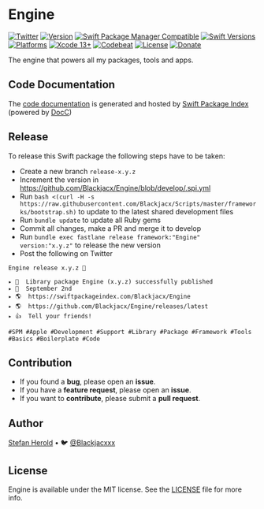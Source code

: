 # Engine

<!-- [![Test](https://github.com/Blackjacx/Engine/actions/workflows/test.yml/badge.svg)](https://github.com/Blackjacx/Engine/actions/workflows/test.yml) -->
[![Twitter](https://img.shields.io/twitter/follow/blackjacxxx?label=%40Blackjacxxx)](https://twitter.com/blackjacxxx)
[![Version](https://shields.io/github/v/release/blackjacx/Engine?display_name=tag&include_prereleases&sort=semver)](https://github.com/Blackjacx/Engine/releases)
[![Swift Package Manager Compatible](https://img.shields.io/badge/SPM-compatible-brightgreen.svg)](https://swift.org/package-manager/)
[![Swift Versions](https://img.shields.io/endpoint?url=https%3A%2F%2Fswiftpackageindex.com%2Fapi%2Fpackages%2FBlackjacx%2FEngine%2Fbadge%3Ftype%3Dswift-versions)](https://swiftpackageindex.com/Blackjacx/Engine)
[![Platforms](https://img.shields.io/endpoint?url=https%3A%2F%2Fswiftpackageindex.com%2Fapi%2Fpackages%2FBlackjacx%2FEngine%2Fbadge%3Ftype%3Dplatforms)](https://swiftpackageindex.com/Blackjacx/Engine)
[![Xcode 13+](https://img.shields.io/badge/Xcode-13%2B-blue.svg)](https://developer.apple.com/download/)
[![Codebeat](https://codebeat.co/badges/c1452aaa-260a-421a-8f1a-5b51ab3ad316)](https://codebeat.co/projects/github-com-blackjacx-engine-develop)
[![License](https://img.shields.io/github/license/blackjacx/engine.svg)](https://github.com/blackjacx/engine/blob/main/LICENSE)
[![Donate](https://img.shields.io/badge/Donate-PayPal-blue.svg)](https://www.paypal.me/STHEROLD)

The engine that powers all my packages, tools and apps.

## Code Documentation

The [code documentation](https://swiftpackageindex.com/Blackjacx/Engine/develop/documentation/engine) is generated and hosted by [Swift Package Index](https://swiftpackageindex.com/) (powered by [DocC](https://developer.apple.com/documentation/docc))

## Release

To release this Swift package the following steps have to be taken:
- Create a new branch `release-x.y.z`
- Increment the version in https://github.com/Blackjacx/Engine/blob/develop/.spi.yml
- Run `bash <(curl -H -s https://raw.githubusercontent.com/Blackjacx/Scripts/master/frameworks/bootstrap.sh)` to update to the latest shared development files
- Run `bundle update` to update all Ruby gems
- Commit all changes, make a PR and merge it to develop
- Run `bundle exec fastlane release framework:"Engine" version:"x.y.z"` to release the new version
- Post the following on Twitter
```
Engine release x.y.z 🎉

▸ 🚀  Library package Engine (x.y.z) successfully published
▸ 📅  September 2nd
▸ 🌎  https://swiftpackageindex.com/Blackjacx/Engine
▸ 🌎  https://github.com/Blackjacx/Engine/releases/latest
▸ 👍  Tell your friends!

#SPM #Apple #Development #Support #Library #Package #Framework #Tools #Basics #Boilerplate #Code
```

## Contribution

- If you found a **bug**, please open an **issue**.
- If you have a **feature request**, please open an **issue**.
- If you want to **contribute**, please submit a **pull request**.

## Author

[Stefan Herold](mailto:stefan.herold@gmail.com) • 🐦 [@Blackjacxxx](https://twitter.com/Blackjacxxx)

## License

Engine is available under the MIT license. See the [LICENSE](LICENSE) file for more info.
